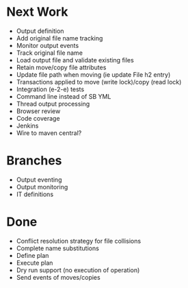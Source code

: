
# Next Work
- Output definition
- Add original file name tracking
- Monitor output events
- Track original file name
- Load output file and validate existing files
- Retain move/copy file attributes
- Update file path when moving (ie update File h2 entry)
- Transactions applied to move (write lock)/copy (read lock)
- Integration (e-2-e) tests
- Command line instead of SB YML
- Thread output processing
- Browser review
- Code coverage
- Jenkins
- Wire to maven central?

# Branches 
- Output eventing
- Output monitoring
- IT definitions

# Done 
- Conflict resolution strategy for file collisions
- Complete name substitutions 
- Define plan
- Execute plan
- Dry run support (no execution of operation)
- Send events of moves/copies